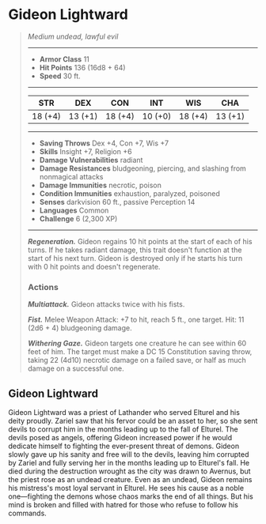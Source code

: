 # Gideon Lightward
>*Medium undead, lawful evil*
>___
>- **Armor Class** 11
>- **Hit Points** 136 (16d8 + 64)
>- **Speed** 30 ft.
>___
>|STR|DEX|CON|INT|WIS|CHA|
>|:---:|:---:|:---:|:---:|:---:|:---:|
>|18 (+4)|13 (+1)|18 (+4)|10 (+0)|18 (+4)|13 (+1)|
>___
>- **Saving Throws** Dex +4, Con +7, Wis +7
>- **Skills** Insight +7, Religion +6
>- **Damage Vulnerabilities** radiant
>- **Damage Resistances** bludgeoning, piercing, and slashing from nonmagical attacks
>- **Damage Immunities** necrotic, poison
>- **Condition Immunities** exhaustion, paralyzed, poisoned
>- **Senses** darkvision 60 ft., passive Perception 14
>- **Languages** Common
>- **Challenge** 6 (2,300 XP)
>___
>***Regeneration.*** Gideon regains 10 hit points at the start of each of his turns. If he takes radiant damage, this trait doesn't function at the start of his next turn. Gideon is destroyed only if he starts his turn with 0 hit points and doesn't regenerate.  
>
>### Actions
>***Multiattack.*** Gideon attacks twice with his fists.  
>
>***Fist.*** Melee Weapon Attack: +7 to hit, reach 5 ft., one target. Hit: 11 (2d6 + 4) bludgeoning damage.  
>
>***Withering Gaze.*** Gideon targets one creature he can see within 60 feet of him. The target must make a DC 15 Constitution saving throw, taking 22 (4d10) necrotic damage on a failed save, or half as much damage on a successful one.
## Gideon Lightward
Gideon Lightward was a priest of Lathander who served Elturel and his deity proudly. Zariel saw that his fervor could be an asset to her, so she sent devils to corrupt him in the months leading up to the fall of Elturel. The devils posed as angels, offering Gideon increased power if he would dedicate himself to fighting the ever-present threat of demons.
Gideon slowly gave up his sanity and free will to the devils, leaving him corrupted by Zariel and fully serving her in the months leading up to Elturel's fall. He died during the destruction wrought as the city was drawn to Avernus, but the priest rose as an undead creature. Even as an undead, Gideon remains his mistress's most loyal servant in Elturel. He sees his cause as a noble one—fighting the demons whose chaos marks the end of all things. But his mind is broken and filled with hatred for those who refuse to follow his commands.